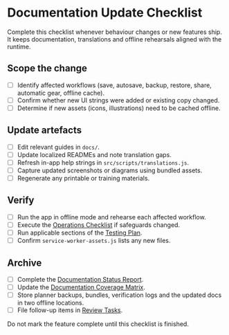 # Documentation Update Checklist

Complete this checklist whenever behaviour changes or new features ship. It
keeps documentation, translations and offline rehearsals aligned with the
runtime.

## Scope the change

- [ ] Identify affected workflows (save, autosave, backup, restore, share,
      automatic gear, offline cache).
- [ ] Confirm whether new UI strings were added or existing copy changed.
- [ ] Determine if new assets (icons, illustrations) need to be cached offline.

## Update artefacts

- [ ] Edit relevant guides in `docs/`.
- [ ] Update localized READMEs and note translation gaps.
- [ ] Refresh in-app help strings in `src/scripts/translations.js`.
- [ ] Capture updated screenshots or diagrams using bundled assets.
- [ ] Regenerate any printable or training materials.

## Verify

- [ ] Run the app in offline mode and rehearse each affected workflow.
- [ ] Execute the [Operations Checklist](operations-checklist.md) if safeguards
      changed.
- [ ] Run applicable sections of the [Testing Plan](testing-plan.md).
- [ ] Confirm `service-worker-assets.js` lists any new files.

## Archive

- [ ] Complete the [Documentation Status Report](documentation-status-report-template.md).
- [ ] Update the [Documentation Coverage Matrix](documentation-coverage-matrix.md).
- [ ] Store planner backups, bundles, verification logs and the updated docs in
      two offline locations.
- [ ] File follow-up items in [Review Tasks](review-tasks-2025-02-07.md).

Do not mark the feature complete until this checklist is finished.
